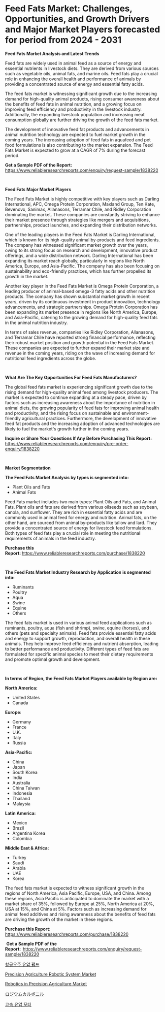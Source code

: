 <p><h1>Feed Fats Market: Challenges, Opportunities, and Growth Drivers and Major Market Players forecasted for period from 2024 - 2031</h1></p><p><strong>Feed Fats Market Analysis and Latest Trends</strong></p>
<p><p>Feed fats are widely used in animal feed as a source of energy and essential nutrients in livestock diets. They are derived from various sources such as vegetable oils, animal fats, and marine oils. Feed fats play a crucial role in enhancing the overall health and performance of animals by providing a concentrated source of energy and essential fatty acids.</p><p>The feed fats market is witnessing significant growth due to the increasing demand for high-quality animal products, rising consumer awareness about the benefits of feed fats in animal nutrition, and a growing focus on improving feed efficiency and productivity in the livestock industry. Additionally, the expanding livestock population and increasing meat consumption globally are further driving the growth of the feed fats market.</p><p>The development of innovative feed fat products and advancements in animal nutrition technology are expected to fuel market growth in the coming years. The increasing adoption of feed fats in aquafeed and pet food formulations is also contributing to the market expansion. The Feed Fats Market is expected to grow at a CAGR of 7% during the forecast period.</p></p>
<p><strong>Get a Sample PDF of the Report:&nbsp;</strong> <a href="https://www.reliableresearchreports.com/enquiry/request-sample/1838220">https://www.reliableresearchreports.com/enquiry/request-sample/1838220</a></p>
<p>&nbsp;</p>
<p><strong>Feed Fats Major Market Players</strong></p>
<p><p>The Feed Fats Market is highly competitive with key players such as Darling International, APC, Omega Protein Corporation, Maxland Group, Ten Kate, Bevenovo, Sanimax, Allanasons, Terramar Chile, and Ridley Corporation dominating the market. These companies are constantly striving to enhance their market presence through strategies like mergers and acquisitions, partnerships, product launches, and expanding their distribution networks.</p><p>One of the leading players in the Feed Fats Market is Darling International, which is known for its high-quality animal by-products and feed ingredients. The company has witnessed significant market growth over the years, owing to its strong focus on research and development, innovative product offerings, and a wide distribution network. Darling International has been expanding its market reach globally, particularly in regions like North America, Europe, and Asia-Pacific. The company has also been focusing on sustainability and eco-friendly practices, which has further propelled its growth in the market.</p><p>Another key player in the Feed Fats Market is Omega Protein Corporation, a leading producer of animal-based omega-3 fatty acids and other nutrition products. The company has shown substantial market growth in recent years, driven by its continuous investment in product innovation, technology advancements, and strategic partnerships. Omega Protein Corporation has been expanding its market presence in regions like North America, Europe, and Asia-Pacific, catering to the growing demand for high-quality feed fats in the animal nutrition industry.</p><p>In terms of sales revenue, companies like Ridley Corporation, Allanasons, and Terramar Chile have reported strong financial performance, reflecting their robust market position and growth potential in the Feed Fats Market. These companies are expected to further expand their market size and revenue in the coming years, riding on the wave of increasing demand for nutritional feed ingredients across the globe.</p></p>
<p>&nbsp;</p>
<p><strong>What Are The Key Opportunities For Feed Fats Manufacturers?</strong></p>
<p><p>The global feed fats market is experiencing significant growth due to the rising demand for high-quality animal feed among livestock producers. The market is expected to continue expanding at a steady pace, driven by factors such as increasing awareness about the importance of nutrition in animal diets, the growing popularity of feed fats for improving animal health and productivity, and the rising focus on sustainable and environment-friendly agricultural practices. Furthermore, the development of innovative feed fat products and the increasing adoption of advanced technologies are likely to fuel the market's growth further in the coming years.</p></p>
<p><strong>Inquire or Share Your Questions If Any Before Purchasing This Report:</strong> <a href="https://www.reliableresearchreports.com/enquiry/pre-order-enquiry/1838220">https://www.reliableresearchreports.com/enquiry/pre-order-enquiry/1838220</a></p>
<p>&nbsp;</p>
<p><strong>Market Segmentation</strong></p>
<p><strong>The Feed Fats Market Analysis by types is segmented into:</strong></p>
<p><ul><li>Plant Oils and Fats</li><li>Animal Fats</li></ul></p>
<p><p>Feed Fats market includes two main types: Plant Oils and Fats, and Animal Fats. Plant oils and fats are derived from various oilseeds such as soybean, canola, and sunflower. They are rich in essential fatty acids and are commonly used in animal feed for energy and nutrition. Animal fats, on the other hand, are sourced from animal by-products like tallow and lard. They provide a concentrated source of energy for livestock feed formulations. Both types of feed fats play a crucial role in meeting the nutritional requirements of animals in the feed industry.</p></p>
<p><strong>Purchase this Report:&nbsp;</strong><a href="https://www.reliableresearchreports.com/purchase/1838220">https://www.reliableresearchreports.com/purchase/1838220</a></p>
<p>&nbsp;</p>
<p><strong>The Feed Fats Market Industry Research by Application is segmented into:</strong></p>
<p><ul><li>Ruminants</li><li>Poultry</li><li>Aqua</li><li>Swine</li><li>Equine</li><li>Others</li></ul></p>
<p><p>The feed fats market is used in various animal feed applications such as ruminants, poultry, aqua (fish and shrimp), swine, equine (horses), and others (pets and specialty animals). Feed fats provide essential fatty acids and energy to support growth, reproduction, and overall health in these animals. They help improve feed efficiency and nutrient absorption, leading to better performance and productivity. Different types of feed fats are formulated for specific animal species to meet their dietary requirements and promote optimal growth and development.</p></p>
<p>&nbsp;</p>
<p><strong>In terms of Region, the Feed Fats Market Players available by Region are:</strong></p>
<p>
    <p> <strong> North America: </strong>
        <ul>
            <li>United States</li>
            <li>Canada</li>
        </ul>
        </p> 
    <p> <strong> Europe: </strong>
        <ul>
            <li>Germany</li>
            <li>France</li>
            <li>U.K.</li>
            <li>Italy</li>
            <li>Russia</li>
        </ul>
        </p> 
    <p> <strong> Asia-Pacific: </strong>
        <ul>
            <li>China</li>
            <li>Japan</li>
            <li>South Korea</li>
            <li>India</li>
            <li>Australia</li>
            <li>China Taiwan</li>
            <li>Indonesia</li>
            <li>Thailand</li>
            <li>Malaysia</li>
        </ul>
        </p> 
    <p> <strong> Latin America: </strong>
        <ul>
            <li>Mexico</li>
            <li>Brazil</li>
            <li>Argentina Korea</li>
            <li>Colombia</li>
        </ul>
        </p> 
    <p> <strong> Middle East & Africa: </strong>
        <ul>
            <li>Turkey</li>
            <li>Saudi</li>
            <li>Arabia</li>
            <li>UAE</li>
            <li>Korea</li>
        </ul>
    </p>
    </p>
<p><p>The feed fats market is expected to witness significant growth in the regions of North America, Asia Pacific, Europe, USA, and China. Among these regions, Asia Pacific is anticipated to dominate the market with a market share of 35%, followed by Europe at 25%, North America at 20%, USA at 15%, and China at 5%. Factors such as increasing demand for animal feed additives and rising awareness about the benefits of feed fats are driving the growth of the market in these regions.</p></p>
<p><strong>Purchase this Report: </strong><a href="https://www.reliableresearchreports.com/purchase/1838220">https://www.reliableresearchreports.com/purchase/1838220</a></p>
<p>&nbsp;<strong>Get a Sample PDF of the Report:&nbsp;&nbsp;</strong><a href="https://www.reliableresearchreports.com/enquiry/request-sample/1838220">https://www.reliableresearchreports.com/enquiry/request-sample/1838220</a></p>
<p><strong></strong></p>
<p><p><a href="https://medium.com/@laurendeveaucook9x6z9jm15gi/%ED%95%AD%EA%B3%B5%EC%9A%B0%EC%A3%BC%EC%9A%A9-%EC%9C%A0%EC%95%95-%ED%8E%8C%ED%94%84-%EC%8B%9C%EC%9E%A5-%EB%8F%99%ED%96%A5-%EC%8B%9C%EC%9E%A5-%ED%8A%B8%EB%A0%8C%EB%93%9C-%EC%84%B1%EC%9E%A5-2024%EB%85%84%EB%B6%80%ED%84%B0-2031%EB%85%84%EA%B9%8C%EC%A7%80-%EC%98%88%EC%B8%A1%EB%90%9C-%EA%B2%83-d05ef9bdcf73">항공우주 유압 펌프</a></p><p><a href="https://github.com/RichRobinson5/Market-Research-Report-List-4/blob/main/precision-agriculture-robotic-system-market.md">Precision Agriculture Robotic System Market</a></p><p><a href="https://github.com/singletonthaxterkelliehr2df/Market-Research-Report-List-1/blob/main/robotics-in-precision-agriculture-market.md">Robotics in Precision Agriculture Market</a></p><p><a href="https://medium.com/@ms2501905/%E3%83%AD%E3%82%B8%E3%82%A6%E3%83%A0%E3%82%AB%E3%83%AB%E3%83%9C%E3%83%8B%E3%83%AB%E5%B8%82%E5%A0%B4-2031%E5%B9%B4%E3%81%BE%E3%81%A7%E3%81%AE%E6%88%90%E5%8A%9F%E3%81%99%E3%82%8B%E3%83%93%E3%82%B8%E3%83%8D%E3%82%B9%E6%88%A6%E7%95%A5%E4%BA%88%E6%B8%AC%E3%81%AE%E9%8D%B5-d772581f5aa1">ロジウムカルボニル</a></p><p><a href="https://medium.com/@laurendeveaucook9x6z9jm15gi/%EA%B3%A0%EC%86%8D-%EC%9C%A0%EC%95%95-%EB%AA%A8%ED%84%B0-%EC%8B%9C%EC%9E%A5-%EC%8B%9C%EC%9E%A5-%EC%A0%90%EC%9C%A0%EC%9C%A8-%EC%8B%9C%EC%9E%A5-%EB%8F%99%ED%96%A5-%EB%B0%8F-%EB%AF%B8%EB%9E%98-%EC%84%B1%EC%9E%A5-%ED%83%90%EC%83%89-23ef83584462">고속 유압 모터</a></p></p>